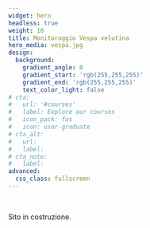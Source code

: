 ```yaml
---
widget: hero
headless: true
weight: 10
title: Monitoraggio Vespa velutina
hero_media: vespa.jpg
design:
  background:
    gradient_angle: 0
    gradient_start: 'rgb(255,255,255)'
    gradient_end: 'rgb(255,255,255)'
    text_color_light: false
# cta:
#   url: '#courses'
#   label: Explore our courses
#   icon_pack: fas
#   icon: user-graduate
# cta_alt:
#   url:
#   label:
# cta_note:
#   label:
advanced:
  css_class: fullscreen
---
```


<br>

Sito in costruzione.


